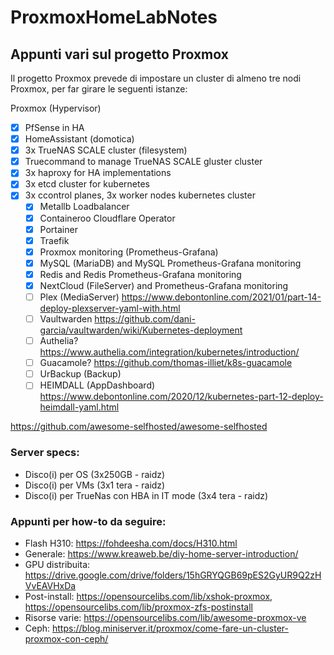 # ProxmoxHomeLabNotes
## Appunti vari sul progetto Proxmox
Il progetto Proxmox prevede di impostare un cluster di almeno tre nodi Proxmox, per far girare le seguenti istanze:

Proxmox (Hypervisor)
- [x] PfSense in HA
- [x] HomeAssistant (domotica)
- [x] 3x TrueNAS SCALE cluster (filesystem)
- [x] Truecommand to manage TrueNAS SCALE gluster cluster
- [x] 3x haproxy for HA implementations
- [x] 3x etcd cluster for kubernetes
- [x] 3x ccontrol planes, 3x worker nodes kubernetes cluster
    - [x] Metallb Loadbalancer
    - [x] Containeroo Cloudflare Operator
    - [x] Portainer
    - [x] Traefik
    - [x] Proxmox monitoring (Prometheus-Grafana)
    - [x] MySQL (MariaDB) and MySQL Prometheus-Grafana monitoring
    - [x] Redis and Redis Prometheus-Grafana monitoring
    - [x] NextCloud (FileServer) and Prometheus-Grafana monitoring
    - [ ] Plex (MediaServer) https://www.debontonline.com/2021/01/part-14-deploy-plexserver-yaml-with.html
    - [ ] Vaultwarden https://github.com/dani-garcia/vaultwarden/wiki/Kubernetes-deployment
    - [ ] Authelia? https://www.authelia.com/integration/kubernetes/introduction/
    - [ ] Guacamole? https://github.com/thomas-illiet/k8s-guacamole
    - [ ] UrBackup (Backup)
    - [ ] HEIMDALL (AppDashboard) https://www.debontonline.com/2020/12/kubernetes-part-12-deploy-heimdall-yaml.html

https://github.com/awesome-selfhosted/awesome-selfhosted

### Server specs:
- Disco(i) per OS (3x250GB - raidz)
- Disco(i) per VMs (3x1 tera - raidz)
- Disco(i) per TrueNas con HBA in IT mode (3x4 tera - raidz)

### Appunti per how-to da seguire:
- Flash H310: https://fohdeesha.com/docs/H310.html
- Generale: https://www.kreaweb.be/diy-home-server-introduction/
- GPU distribuita: https://drive.google.com/drive/folders/15hGRYQGB69pES2GyUR9Q2zHVvEAVHxDa
- Post-install: https://opensourcelibs.com/lib/xshok-proxmox, https://opensourcelibs.com/lib/proxmox-zfs-postinstall
- Risorse varie: https://opensourcelibs.com/lib/awesome-proxmox-ve
- Ceph: https://blog.miniserver.it/proxmox/come-fare-un-cluster-proxmox-con-ceph/
